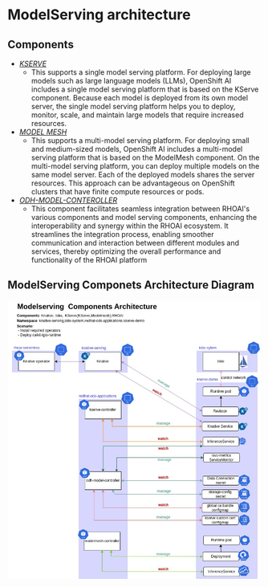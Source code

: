 # ModelServing architecture

## Components
- *[KSERVE](https://github.com/opendatahub-io/kserve)*
  - This supports a single model serving platform. For deploying large models such as large language models (LLMs), OpenShift AI includes a single model serving platform that is based on the KServe component. Because each model is deployed from its own model server, the single model serving platform helps you to deploy, monitor, scale, and maintain large models that require increased resources.
- *[MODEL MESH](https://github.com/opendatahub-io/modelmesh-serving)*
  - This supports a multi-model serving platform. For deploying small and medium-sized models, OpenShift AI includes a multi-model serving platform that is based on the ModelMesh component. On the multi-model serving platform, you can deploy multiple models on the same model server. Each of the deployed models shares the server resources. This approach can be advantageous on OpenShift clusters that have finite compute resources or pods.
- *[ODH-MODEL-CONTEROLLER](https://github.com/opendatahub-io/odh-model-controller)*
  - This component facilitates seamless integration between RHOAI's various components and model serving components, enhancing the interoperability and synergy within the RHOAI ecosystem. It streamlines the integration process, enabling smoother communication and interaction between different modules and services, thereby optimizing the overall performance and functionality of the RHOAI platform


## ModelServing Componets Architecture Diagram 
![ModelServing Componets Architecture Diagram](./modelserving-architecture-High-Level%20Components%20Architecture.jpg)
